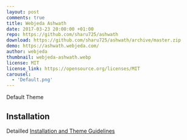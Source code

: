 ```yaml
---
layout: post
comments: true
title: Webjeda Ashwath
date: 2017-03-23 20:00:00 +01:00
repo: https://github.com/sharu725/ashwath
download: https://github.com/sharu725/ashwath/archive/master.zip
demo: https://ashwath.webjeda.com/
author: webjeda
thumbnail: webjeda-ashwath.webp
license: MIT
license_link: https://opensource.org/licenses/MIT
carousel:
  - 'Default.png'
---
```


Default Theme

## Installation

Detailled [Installation and Theme Guidelines](https://blog.webjeda.com/jekyll-themes/)
